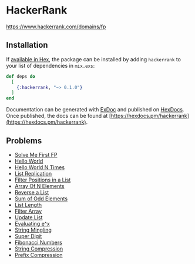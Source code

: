 # HackerRank

https://www.hackerrank.com/domains/fp

## Installation

If [available in Hex](https://hex.pm/docs/publish), the package can be installed
by adding `hackerrank` to your list of dependencies in `mix.exs`:

```elixir
def deps do
  [
    {:hackerrank, "~> 0.1.0"}
  ]
end
```

Documentation can be generated with [ExDoc](https://github.com/elixir-lang/ex_doc)
and published on [HexDocs](https://hexdocs.pm). Once published, the docs can
be found at [https://hexdocs.pm/hackerrank](https://hexdocs.pm/hackerrank).

## Problems
- [Solve Me First FP](https://www.hackerrank.com/challenges/fp-solve-me-first/problem)
- [Hello World](https://www.hackerrank.com/challenges/fp-hello-world/problem)
- [Hello World N Times](https://www.hackerrank.com/challenges/fp-hello-world-n-times/problem)
- [List Replication](https://www.hackerrank.com/challenges/fp-list-replication/problem)
- [Filter Positions in a List](https://www.hackerrank.com/challenges/fp-filter-positions-in-a-list/problem)
- [Array Of N Elements](https://www.hackerrank.com/challenges/fp-array-of-n-elements/problem)
- [Reverse a List](https://www.hackerrank.com/challenges/fp-reverse-a-list/problem)
- [Sum of Odd Elements](https://www.hackerrank.com/challenges/fp-sum-of-odd-elements/problem)
- [List Length](https://www.hackerrank.com/challenges/fp-list-length/problem)
- [Filter Array](https://www.hackerrank.com/challenges/fp-filter-array/problem)
- [Update List](https://www.hackerrank.com/challenges/fp-update-list/problem)
- [Evaluating e^x](https://www.hackerrank.com/challenges/eval-ex/problem)
- [String Mingling](https://www.hackerrank.com/challenges/string-mingling/problem)
- [Super Digit](https://www.hackerrank.com/challenges/super-digit/problem)
- [Fibonacci Numbers](https://www.hackerrank.com/challenges/functional-programming-warmups-in-recursion---fibonacci-numbers/problem)
- [String Compression](https://www.hackerrank.com/challenges/string-compression/problem)
- [Prefix Compression](https://www.hackerrank.com/challenges/prefix-compression/problem)
